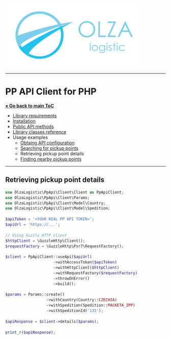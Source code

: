 ![Olza Logistic Logo](../olza-logo-small.png)

---

# PP API Client for PHP

**[« Go back to main ToC](../README.md)**

* [Library requirements](../requirements.md)
* [Installation](../installation.md)
* [Public API methods](../api.md)
* [Library classes reference](../classes.md)
* Usage examples
  * [Obtaing API configuration](config.md)
  * [Searching for pickup points](find.md)
  * Retrieving pickup point details
  * [Finding nearby pickup points](nearby.md)

---

## Retrieving pickup point details

```php
use OlzaLogistic\PpApi\Client\Client as PpApiClient;
use OlzaLogistic\PpApi\Client\Params;
use OlzaLogistic\PpApi\Client\Model\Country;
use OlzaLogistic\PpApi\Client\Model\Spedition;

$apiToken = '<YOUR REAL PP API TOKEN>';
$apiUrl = 'https://...';

// Using Guzzle HTTP client
$httpClient = \GuzzleHttp\Client();
$requestFactory = \GuzzleHttp\Psr7\RequestFactory();

$client = PpApiClient::useApi($apiUrl)
                     ->withAccessToken($apiToken)
                     ->withHttpClient($httpClient)
                     ->withRequestFactory($requestFactory)
                     ->throwOnError()
                     ->build();

$params = Params::create()
                  ->withCountry(Country::CZECHIA)
                  ->withSpedition(Spedition::PACKETA_IPP)
                  ->withSpeditionId('135');

$apiResponse = $client->details($params);

print_r($apiResponse);
```
